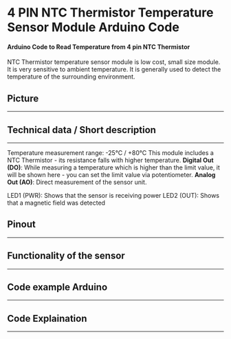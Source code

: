 # 4 PIN NTC Thermistor Temperature Sensor Module Arduino Code
#### Arduino Code to Read Temperature from 4 pin NTC Thermistor

NTC Thermistor temperature sensor module is low cost, small size module. It is very sensitive to ambient temperature. It is generally used to detect the temperature of the surrounding environment.


## Picture 
<hr>


## Technical data / Short description
<hr>
Temperature measurement range: -25°C / +80°C This module includes a NTC Thermistor - its resistance falls with higher temperature.
<strong>Digital Out (DO)</strong>: While measuring a temperature which is higher than the limit value, it will be shown here - you can set the limit value via potentiometer.
<strong>Analog Out (AO)</strong>: Direct measurement of the sensor unit.

LED1 (PWR): Shows that the sensor is receiving power
LED2 (OUT): Shows that a magnetic field was detected

## Pinout
<hr>


## Functionality of the sensor
<hr>

## Code example Arduino
<hr>

## Code Explaination
<hr>

